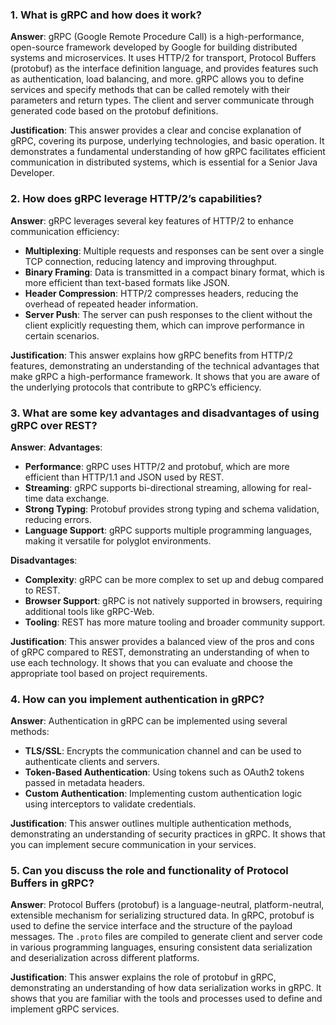 ### 1. What is gRPC and how does it work?

**Answer**: gRPC (Google Remote Procedure Call) is a high-performance, open-source framework developed by Google for building distributed systems and microservices. It uses HTTP/2 for transport, Protocol Buffers (protobuf) as the interface definition language, and provides features such as authentication, load balancing, and more. gRPC allows you to define services and specify methods that can be called remotely with their parameters and return types. The client and server communicate through generated code based on the protobuf definitions.

**Justification**: This answer provides a clear and concise explanation of gRPC, covering its purpose, underlying technologies, and basic operation. It demonstrates a fundamental understanding of how gRPC facilitates efficient communication in distributed systems, which is essential for a Senior Java Developer.

### 2. How does gRPC leverage HTTP/2’s capabilities?

**Answer**: gRPC leverages several key features of HTTP/2 to enhance communication efficiency:

- **Multiplexing**: Multiple requests and responses can be sent over a single TCP connection, reducing latency and improving throughput.
- **Binary Framing**: Data is transmitted in a compact binary format, which is more efficient than text-based formats like JSON.
- **Header Compression**: HTTP/2 compresses headers, reducing the overhead of repeated header information.
- **Server Push**: The server can push responses to the client without the client explicitly requesting them, which can improve performance in certain scenarios.

**Justification**: This answer explains how gRPC benefits from HTTP/2 features, demonstrating an understanding of the technical advantages that make gRPC a high-performance framework. It shows that you are aware of the underlying protocols that contribute to gRPC’s efficiency.

### 3. What are some key advantages and disadvantages of using gRPC over REST?

**Answer**: **Advantages**:

- **Performance**: gRPC uses HTTP/2 and protobuf, which are more efficient than HTTP/1.1 and JSON used by REST.
- **Streaming**: gRPC supports bi-directional streaming, allowing for real-time data exchange.
- **Strong Typing**: Protobuf provides strong typing and schema validation, reducing errors.
- **Language Support**: gRPC supports multiple programming languages, making it versatile for polyglot environments.

**Disadvantages**:

- **Complexity**: gRPC can be more complex to set up and debug compared to REST.
- **Browser Support**: gRPC is not natively supported in browsers, requiring additional tools like gRPC-Web.
- **Tooling**: REST has more mature tooling and broader community support.

**Justification**: This answer provides a balanced view of the pros and cons of gRPC compared to REST, demonstrating an understanding of when to use each technology. It shows that you can evaluate and choose the appropriate tool based on project requirements.

### 4. How can you implement authentication in gRPC?

**Answer**: Authentication in gRPC can be implemented using several methods:

- **TLS/SSL**: Encrypts the communication channel and can be used to authenticate clients and servers.
- **Token-Based Authentication**: Using tokens such as OAuth2 tokens passed in metadata headers.
- **Custom Authentication**: Implementing custom authentication logic using interceptors to validate credentials.

**Justification**: This answer outlines multiple authentication methods, demonstrating an understanding of security practices in gRPC. It shows that you can implement secure communication in your services.

### 5. Can you discuss the role and functionality of Protocol Buffers in gRPC?

**Answer**: Protocol Buffers (protobuf) is a language-neutral, platform-neutral, extensible mechanism for serializing structured data. In gRPC, protobuf is used to define the service interface and the structure of the payload messages. The `.proto` files are compiled to generate client and server code in various programming languages, ensuring consistent data serialization and deserialization across different platforms.

**Justification**: This answer explains the role of protobuf in gRPC, demonstrating an understanding of how data serialization works in gRPC. It shows that you are familiar with the tools and processes used to define and implement gRPC services.
